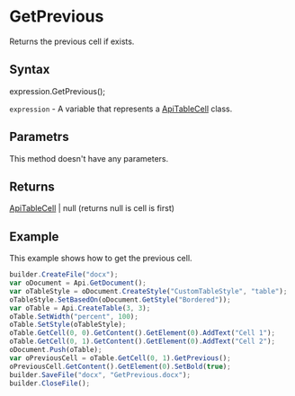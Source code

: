 # GetPrevious

Returns the previous cell if exists.

## Syntax

expression.GetPrevious();

`expression` - A variable that represents a [ApiTableCell](../ApiTableCell.md) class.

## Parametrs

This method doesn't have any parameters.

## Returns

[ApiTableCell](../ApiTableCell.md) &#124; null (returns null is cell is first)

## Example

This example shows how to get the previous cell.

```javascript
builder.CreateFile("docx");
var oDocument = Api.GetDocument();
var oTableStyle = oDocument.CreateStyle("CustomTableStyle", "table");
oTableStyle.SetBasedOn(oDocument.GetStyle("Bordered"));
var oTable = Api.CreateTable(3, 3);
oTable.SetWidth("percent", 100);
oTable.SetStyle(oTableStyle);
oTable.GetCell(0, 0).GetContent().GetElement(0).AddText("Cell 1");
oTable.GetCell(0, 1).GetContent().GetElement(0).AddText("Cell 2");
oDocument.Push(oTable);
var oPreviousCell = oTable.GetCell(0, 1).GetPrevious();
oPreviousCell.GetContent().GetElement(0).SetBold(true);
builder.SaveFile("docx", "GetPrevious.docx");
builder.CloseFile();
```